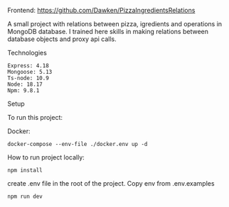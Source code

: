 ﻿Frontend: https://github.com/Dawken/PizzaIngredientsRelations
 
A small project with relations between pizza, igredients and operations in MongoDB database. I trained here skills in making relations between database objects and proxy api calls.

Technologies

    Express: 4.18
    Mongoose: 5.13
    Ts-node: 10.9
    Node: 18.17
    Npm: 9.8.1 


Setup

To run this project:

Docker:

```docker-compose --env-file ./docker.env up -d```

How to run project locally:

```npm install```

create .env file in the root of the project. Copy env from .env.examples

```npm run dev```
